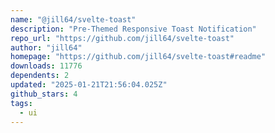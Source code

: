 ```yaml
---
name: "@jill64/svelte-toast"
description: "Pre-Themed Responsive Toast Notification"
repo_url: "https://github.com/jill64/svelte-toast"
author: "jill64"
homepage: "https://github.com/jill64/svelte-toast#readme"
downloads: 11776
dependents: 2
updated: "2025-01-21T21:56:04.025Z"
github_stars: 4
tags: 
  - ui
---
```


